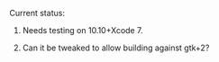 Current status:

1) Needs testing on 10.10+Xcode 7.

2) Can it be tweaked to allow building against gtk+2?
